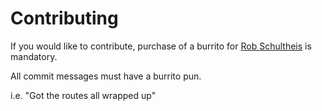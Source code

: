 # Contributing

If you would like to contribute, purchase of a burrito for [Rob Schultheis](https://github.com/rschultheis) is mandatory.

All commit messages must have a burrito pun.  

i.e. "Got the routes all wrapped up"
